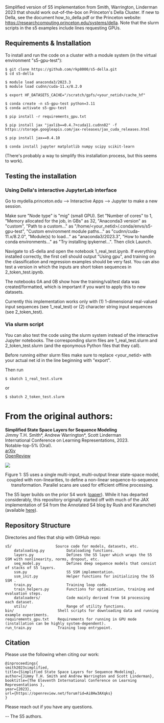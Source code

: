 Simplified version of S5 implementation from Smith, Warrington, Linderman 2023 that should work out-of-the-box on Princeton's Della Cluster. If new to Della, see the document how_to_della.pdf or the Princeton website: https://researchcomputing.princeton.edu/systems/della. Note that the slurm scripts in the s5 examples include lines requesting GPUs.


## Requirements & Installation
To install and run the code on a cluster with a module system (in the virtual environment "s5-gpu-test"):

```
$ git clone https://github.com/rkp8000/s5-della.git
$ cd s5-della

$ module load anaconda3/2023.3
$ module load cudnn/cuda-11.x/8.2.0

$ export HF_DATASETS_CACHE="/scratch/gpfs/<your_netid>/cache_hf"

$ conda create -n s5-gpu-test python=3.11
$ conda activate s5-gpu-test

$ pip install -r requirements_gpu.txt

$ pip install jax "jaxlib==0.4.7+cuda11.cudnn82" -f https://storage.googleapis.com/jax-releases/jax_cuda_releases.html

$ pip install jax==0.4.10

$ conda install jupyter matplotlib numpy scipy scikit-learn
```

(There's probably a way to simplify this installation process, but this seems to work).

## Testing the installation

### Using Della's interactive JupyterLab interface

Go to mydella.princeton.edu --> Interactive Apps --> Jupyter to make a new session.

Make sure "Node type" is "mig" (small GPU). Set "Number of cores" to 1, "Memory allocated for the job, in GBs" as 32, "Anaconda3 version" as "custom", "Path to a custom..." as "/home/<your_netid>/.conda/envs/s5-gpu-test", "Custom environment module paths..." as "cudnn/cuda-11.x/8.2.0", "Module(s) to load..." as "anaconda3/2023.3", "How to handle conda environments..." as "Try installing ipykernel...". Then click Launch.

Navigate to s5-della and open the notebook 1_real_test.ipynb. If everything installed correctly, the first cell should output "Using gpu", and training on the classification and regression examples should be very fast. You can also test a version in which the inputs are short token sequences in 2_token_test.ipynb.

The notebooks 0A and 0B show how the training/val/test data was created/formatted, which is important if you want to apply this to new datasets. 

Currently this implementation works only with (1) 1-dimensional real-valued input sequences (see 1_real_test) or (2) character string input sequences (see 2_token_test).

### Via slurm script

You can also test the code using the slurm system instead of the interactive Jupyter notebooks. The corresponding slurm files are 1_real_test.slurm and 2_token_test.slurm (and the eponymous Python files that they call).

Before running either slurm files make sure to replace <your_netid> with your actual net id in the line beginning with "export".

Then run

```
$ sbatch 1_real_test.slurm
```

or 

```
$ sbatch 2_token_test.slurm
```

# From the original authors:

**Simplified State Space Layers for Sequence Modeling**  
Jimmy T.H. Smith\*, Andrew Warrington\*, Scott Linderman  
International Conference on Learning Representations, 2023.  
Notable-top-5% (Oral).  
[arXiv](https://arxiv.org/abs/2208.04933)  
[OpenReview](https://openreview.net/forum?id=Ai8Hw3AXqks)

![](./docs/figures/pngs/s5-matrix-blocks.png)
<p style="text-align: center;">
Figure 1:  S5 uses a single multi-input, multi-output linear state-space model, coupled with non-linearities, to define a non-linear sequence-to-sequence transformation. Parallel scans are used for efficient offline processing. 
</p>


The S5 layer builds on the prior S4 work ([paper](https://arxiv.org/abs/2111.00396)). While it has departed considerably, this repository originally started off with much of the JAX implementation of S4 from the
Annotated S4 blog by Rush and Karamcheti (available [here](https://github.com/srush/annotated-s4)).

## Repository Structure
Directories and files that ship with GitHub repo:
```
s5/                    Source code for models, datasets, etc.
    dataloading.py          Dataloading functions.
    layers.py               Defines the S5 layer which wraps the S5 SSM with nonlinearity, norms, dropout, etc.
    seq_model.py            Defines deep sequence models that consist of stacks of S5 layers.
    ssm.py                  S5 SSM implementation.
    ssm_init.py             Helper functions for initializing the S5 SSM .
    train.py                Training loop code.
    train_helpers.py        Functions for optimization, training and evaluation steps.
    dataloaders/            Code mainly derived from S4 processing each dataset.
    utils/                  Range of utility functions.
bin/                    Shell scripts for downloading data and running example experiments.
requirements_gpu.txt    Requirements for running in GPU mode (installation can be highly system-dependent).
run_train.py            Training loop entrypoint.
```

## Citation
Please use the following when citing our work:
```
@inproceedings{
smith2023simplified,
title={Simplified State Space Layers for Sequence Modeling},
author={Jimmy T.H. Smith and Andrew Warrington and Scott Linderman},
booktitle={The Eleventh International Conference on Learning Representations },
year={2023},
url={https://openreview.net/forum?id=Ai8Hw3AXqks}
}
```

Please reach out if you have any questions.

-- The S5 authors.
